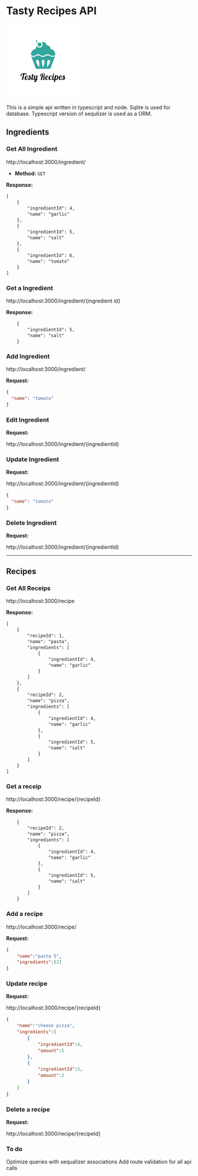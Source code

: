 # Tasty Recipes API

![logo](https://raw.githubusercontent.com/madhawa-se/testy_api/main/src/assets/logo.png)

This is a simple api written in typescript and node.
Sqlite is used for database.
Typescript version of sequlizer is used as a ORM.

## Ingredients

### Get All Ingredient

http://localhost:3000/ingredient/

* **Method:**
  `GET`

**Response:**

```
[
    {
        "ingredientId": 4,
        "name": "garlic"
    },
    {
        "ingredientId": 5,
        "name": "salt"
    },
    {
        "ingredientId": 6,
        "name": "tomato"
    }
]

```

### Get a Ingredient

http://localhost:3000/ingredient/{ingredient id}

**Response:**

```
    {
        "ingredientId": 5,
        "name": "salt"
    }

```

### Add Ingredient

http://localhost:3000/ingredient/

**Request:**

```json
{
  "name": "tomato"
}
```

### Edit Ingredient

**Request:**

http://localhost:3000/ingredient/{ingredientId}

### Update Ingredient

**Request:**

http://localhost:3000/ingredient/{ingredientId}

```json
{
  "name": "tomato"
}
```

### Delete Ingredient

**Request:**

http://localhost:3000/ingredient/{ingredientId}


------------------------------------------------------------

## Recipes

### Get All Receips

http://localhost:3000/recipe

**Response:**

```
[
    {
        "recipeId": 1,
        "name": "pasta",
        "ingredients": [
            {
                "ingredientId": 4,
                "name": "garlic"
            }
        ]
    },
    {
        "recipeId": 2,
        "name": "pizza",
        "ingredients": [
            {
                "ingredientId": 4,
                "name": "garlic"
            },
            {
                "ingredientId": 5,
                "name": "salt"
            }
        ]
    }
]

```

### Get a receip

http://localhost:3000/recipe/{recipeId}

**Response:**

```
    {
        "recipeId": 2,
        "name": "pizza",
        "ingredients": [
            {
                "ingredientId": 4,
                "name": "garlic"
            },
            {
                "ingredientId": 5,
                "name": "salt"
            }
        ]
    }

```

### Add a recipe

http://localhost:3000/recipe/

**Request:**

```json
{
    "name":"pasta 5",
    "ingredients":[2]
}
```

### Update recipe

**Request:**

http://localhost:3000/recipe/{recipeId}

```json
{
    "name":"cheese pizza",
    "ingredients":[
        {
            "ingredientId":4,
            "amount":5
        },
        {
            "ingredientId":5,
            "amount":2
        }
    ]
}
```

### Delete a recipe

**Request:**

http://localhost:3000/recipe/{recipeId}


### To do

Optimize queries with sequalizer associations
Add route validation for all api calls


